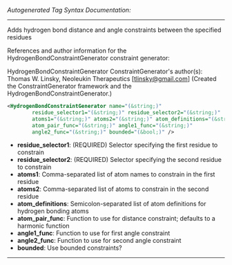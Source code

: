 <!-- THIS IS AN AUTOGENERATED FILE: Don't edit it directly, instead change the schema definition in the code itself. -->

_Autogenerated Tag Syntax Documentation:_

---
Adds hydrogen bond distance and angle constraints between the specified residues

References and author information for the HydrogenBondConstraintGenerator constraint generator:

HydrogenBondConstraintGenerator ConstraintGenerator's author(s):
Thomas W. Linsky, Neoleukin Therapeutics [tlinsky@gmail.com]  (Created the ConstraintGenerator framework and the HydrogenBondConstraintGenerator.)

```xml
<HydrogenBondConstraintGenerator name="(&string;)"
        residue_selector1="(&string;)" residue_selector2="(&string;)"
        atoms1="(&string;)" atoms2="(&string;)" atom_definitions="(&string;)"
        atom_pair_func="(&string;)" angle1_func="(&string;)"
        angle2_func="(&string;)" bounded="(&bool;)" />
```

-   **residue_selector1**: (REQUIRED) Selector specifying the first residue to constrain
-   **residue_selector2**: (REQUIRED) Selector specifying the second residue to constrain
-   **atoms1**: Comma-separated list of atom names to constrain in the first residue
-   **atoms2**: Comma-separated list of atoms to constrain in the second residue
-   **atom_definitions**: Semicolon-separated list of atom definitions for hydrogen bonding atoms
-   **atom_pair_func**: Function to use for distance constraint; defaults to a harmonic function
-   **angle1_func**: Function to use for first angle constraint
-   **angle2_func**: Function to use for second angle constraint
-   **bounded**: Use bounded constraints?

---
